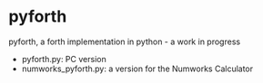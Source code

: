 # pyforth

pyforth, a forth implementation in python - a work in progress

- pyforth.py: PC version
- numworks_pyforth.py: a version for the Numworks Calculator
